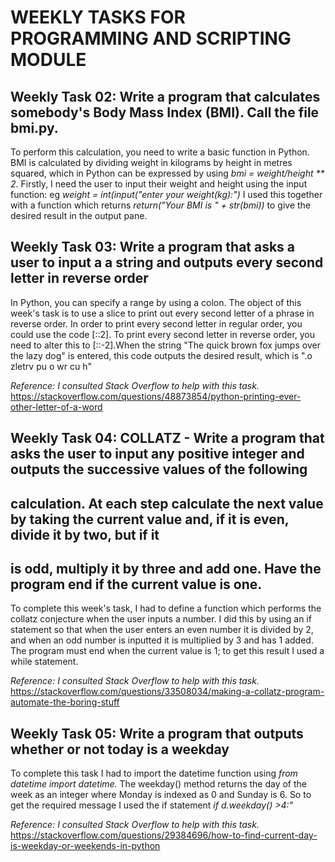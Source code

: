 # WEEKLY TASKS FOR PROGRAMMING AND SCRIPTING MODULE

## Weekly Task 02: Write a program that calculates somebody's Body Mass Index (BMI). Call the file bmi.py.

To perform this calculation, you need to write a basic function in Python. BMI is calculated by dividing weight in kilograms 
by height in metres squared, which in Python can be expressed by using *bmi = weight/height ** 2*.  Firstly, I need the user
to input their weight and height using the input function:  eg *weight = int(input("enter your weight(kg):")*  I used this 
together with a function which returns *return("Your BMI is " + str(bmi))* to give the desired result in the output pane.

## Weekly Task 03: Write a program that asks a user to input a a string and outputs every second letter in reverse order

In Python, you can specify a range by using a colon. The object of this week's task is to use a slice to print out every
second letter of a phrase in reverse order. In order to print every second letter in regular order, you could use the code
[::2]. To print every second letter in reverse order, you need to alter this to [::-2].When the string "The quick brown fox
jumps over the lazy dog" is entered, this code outputs the desired result, which is ".o zletrv pu o wr cu h" 

*Reference: I consulted Stack Overflow to help with this task.*  
https://stackoverflow.com/questions/48873854/python-printing-ever-other-letter-of-a-word

## Weekly Task 04: COLLATZ - Write a program that asks the user to input any positive integer and outputs the successive values of the following
## calculation. At each step calculate the next value by taking the current value and, if it is even, divide it by two, but if it
## is odd, multiply it by three and add one. Have the program end if the current value is one.

To complete this week's task, I had to define a function which performs the collatz conjecture when the user inputs a number. I did
this by using an if statement so that when the user enters an even number it is divided by 2, and when an odd number is inputted it
is multiplied by 3 and has 1 added. The program must end when the current value is 1; to get this result I used a while statement.

*Reference: I consulted Stack Overflow to help with this task.*  
https://stackoverflow.com/questions/33508034/making-a-collatz-program-automate-the-boring-stuff

## Weekly Task 05: Write a program that outputs whether or not today is a weekday

To complete this task I had to import the datetime function using *from datetime import datetime.* The weekday() method returns the
day of the week as an integer where Monday is indexed as 0 and Sunday is 6. So to get the required message I used the if statement *if
d.weekday() >4:"* 

*Reference: I consulted Stack Overflow to help with this task.*  
https://stackoverflow.com/questions/29384696/how-to-find-current-day-is-weekday-or-weekends-in-python
